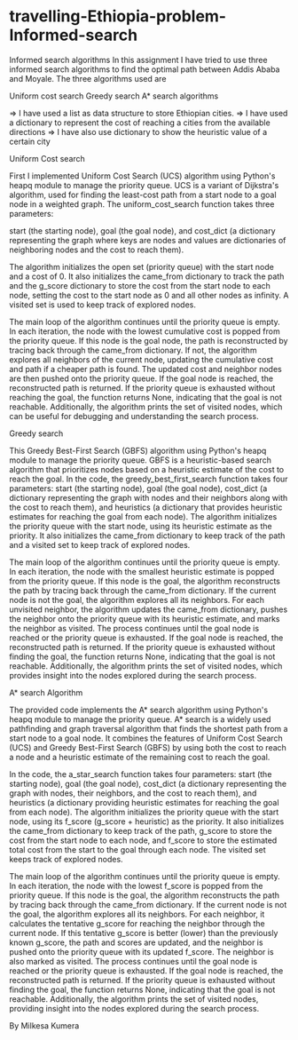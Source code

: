 # travelling-Ethiopia-problem-Informed-search

Informed search algorithms
In this assignment I have tried to use three informed search algorithms to find the optimal path between Addis Ababa and Moyale. The three algorithms used are

Uniform cost search
Greedy search
A* search algorithms


=> I have used a list as data structure to store Ethiopian cities. 
=> I have used a dictionary to represent the cost of reaching a cities from the available 
   directions
=> I have also use dictionary to show the heuristic value of a certain city


Uniform Cost search

First I implemented Uniform Cost Search (UCS) algorithm using Python's heapq module to manage the priority queue. UCS is a variant of Dijkstra's algorithm, used for finding the least-cost path from a start node to a goal node in a weighted graph. The uniform_cost_search function takes three parameters: 

start (the starting node), 
goal (the goal node), and 
cost_dict (a dictionary representing the graph where keys are nodes and values are dictionaries of neighboring nodes and the cost to reach them). 

The algorithm initializes the open set (priority queue) with the start node and a cost of 0. It also initializes the came_from dictionary to track the path and the g_score dictionary to store the cost from the start node to each node, setting the cost to the start node as 0 and all other nodes as infinity. A visited set is used to keep track of explored nodes.

The main loop of the algorithm continues until the priority queue is empty. In each iteration, the node with the lowest cumulative cost is popped from the priority queue. If this node is the goal node, the path is reconstructed by tracing back through the came_from dictionary. If not, the algorithm explores all neighbors of the current node, updating the cumulative cost and path if a cheaper path is found. The updated cost and neighbor nodes are then pushed onto the priority queue. If the goal node is reached, the reconstructed path is returned. If the priority queue is exhausted without reaching the goal, the function returns None, indicating that the goal is not reachable. Additionally, the algorithm prints the set of visited nodes, which can be useful for debugging and understanding the search process.

 
Greedy search 

This Greedy Best-First Search (GBFS) algorithm using Python's heapq module to manage the priority queue. GBFS is a heuristic-based search algorithm that prioritizes nodes based on a heuristic estimate of the cost to reach the goal. In the code, the greedy_best_first_search function takes four parameters: start (the starting node), goal (the goal node), cost_dict (a dictionary representing the graph with nodes and their neighbors along with the cost to reach them), and heuristics (a dictionary that provides heuristic estimates for reaching the goal from each node). The algorithm initializes the priority queue with the start node, using its heuristic estimate as the priority. It also initializes the came_from dictionary to keep track of the path and a visited set to keep track of explored nodes.

The main loop of the algorithm continues until the priority queue is empty. In each iteration, the node with the smallest heuristic estimate is popped from the priority queue. If this node is the goal, the algorithm reconstructs the path by tracing back through the came_from dictionary. If the current node is not the goal, the algorithm explores all its neighbors. For each unvisited neighbor, the algorithm updates the came_from dictionary, pushes the neighbor onto the priority queue with its heuristic estimate, and marks the neighbor as visited. The process continues until the goal node is reached or the priority queue is exhausted. If the goal node is reached, the reconstructed path is returned. If the priority queue is exhausted without finding the goal, the function returns None, indicating that the goal is not reachable. Additionally, the algorithm prints the set of visited nodes, which provides insight into the nodes explored during the search process.

A* search Algorithm

The provided code implements the A* search algorithm using Python's heapq module to manage the priority queue. A* search is a widely used pathfinding and graph traversal algorithm that finds the shortest path from a start node to a goal node. It combines the features of Uniform Cost Search (UCS) and Greedy Best-First Search (GBFS) by using both the cost to reach a node and a heuristic estimate of the remaining cost to reach the goal.

In the code, the a_star_search function takes four parameters: start (the starting node), goal (the goal node), cost_dict (a dictionary representing the graph with nodes, their neighbors, and the cost to reach them), and heuristics (a dictionary providing heuristic estimates for reaching the goal from each node). The algorithm initializes the priority queue with the start node, using its f_score (g_score + heuristic) as the priority. It also initializes the came_from dictionary to keep track of the path, g_score to store the cost from the start node to each node, and f_score to store the estimated total cost from the start to the goal through each node. The visited set keeps track of explored nodes.

The main loop of the algorithm continues until the priority queue is empty. In each iteration, the node with the lowest f_score is popped from the priority queue. If this node is the goal, the algorithm reconstructs the path by tracing back through the came_from dictionary. If the current node is not the goal, the algorithm explores all its neighbors. For each neighbor, it calculates the tentative g_score for reaching the neighbor through the current node. If this tentative g_score is better (lower) than the previously known g_score, the path and scores are updated, and the neighbor is pushed onto the priority queue with its updated f_score. The neighbor is also marked as visited. The process continues until the goal node is reached or the priority queue is exhausted. If the goal node is reached, the reconstructed path is returned. If the priority queue is exhausted without finding the goal, the function returns None, indicating that the goal is not reachable. Additionally, the algorithm prints the set of visited nodes, providing insight into the nodes explored during the search process.



By Milkesa Kumera